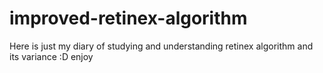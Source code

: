 # improved-retinex-algorithm

Here is just my diary of studying and understanding retinex algorithm and its variance :D enjoy